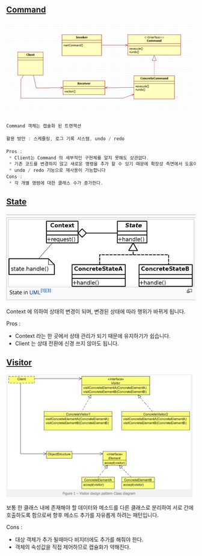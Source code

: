
[Command](/src/main/kotlin/taesu/Command.kt)
-----
![Command](/screen/Command.png)

```kotlin

Command 객체는 캡슐화 된 트랜잭션

활용 방안 : 스케쥴링, 로그 기록 시스템, undo / redo

Pros : 
 * Client는 Command 의 세부적인 구현체를 알지 못해도 상관없다.
 * 기존 코드를 변경하지 않고 새로운 명령을 추가 할 수 있기 때문에 확장성 측면에서 도움이 됩니다
 * undo / redo 기능으로 재사용이 가능합니다
Cons : 
 * 각 개별 명령에 대한 클래스 수가 증가한다.

```


[State](/src/main/kotlin/taesu/State.kt)
-----
![State](/screen/State.png)

Context 에 의하여 상태의 변경이 되며, 변경된 상태에 따라 행위가 바뀌게 됩니다.

Pros : 
 * Context 라는 한 곳에서 상태 관리가 되기 때문에 유지하기가 쉽습니다. 
 * Client 는 상태 전환에 신경 쓰지 않아도 됩니다. 
 
 [Visitor](/src/main/kotlin/taesu/Visitor.kt)
 -----
 ![Visitor](/screen/Visitor.png)
 
보통 한 클래스 내에 존재해야 할 데이터와 메소드를 다른 클래스로 분리하여 서로 간에 호출하도록 함으로써 향후 메소드 추가를 자유롭게 하려는 패턴입니다.


Cons : 
 * 대상 객체가 추가 될때마다 비지터에도 추가를 해줘야 한다.
 * 객체의 속성값을 직접 제어하므로 캡슐화가 약해진다. 

